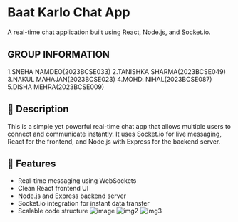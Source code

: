 # Baat Karlo Chat App

A real-time chat application built using React, Node.js, and Socket.io.

## GROUP INFORMATION


1.SNEHA NAMDEO(2023BCSE033)
2.TANISHKA SHARMA(2023BCSE049)
3.NAKUL MAHAJAN(2023BCSE023)
4.MOHD. NIHAL(2023BCSE087)
5.DISHA MEHRA(2023BCSE009)

## 📖 Description

This is a simple yet powerful real-time chat app that allows multiple users to connect and communicate instantly. It uses Socket.io for live messaging, React for the frontend, and Node.js with Express for the backend server.

## 🚀 Features

- Real-time messaging using WebSockets
- Clean React frontend UI
- Node.js and Express backend server
- Socket.io integration for instant data transfer
- Scalable code structure
![image](https://github.com/user-attachments/assets/4f2821ce-cf0b-4fa3-bdc9-c2e7ef4f573f)
![img2](https://github.com/user-attachments/assets/738e3918-3a01-4cd1-b298-714d476be353)
![img3](https://github.com/user-attachments/assets/7f60409e-36f6-441a-b89f-71a1a0280728)






